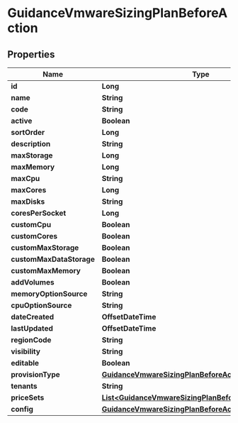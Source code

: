 

# GuidanceVmwareSizingPlanBeforeAction

## Properties

Name | Type | Description | Notes
------------ | ------------- | ------------- | -------------
**id** | **Long** |  |  [optional]
**name** | **String** |  |  [optional]
**code** | **String** |  |  [optional]
**active** | **Boolean** |  |  [optional]
**sortOrder** | **Long** |  |  [optional]
**description** | **String** |  |  [optional]
**maxStorage** | **Long** |  |  [optional]
**maxMemory** | **Long** |  |  [optional]
**maxCpu** | **String** |  |  [optional]
**maxCores** | **Long** |  |  [optional]
**maxDisks** | **String** |  |  [optional]
**coresPerSocket** | **Long** |  |  [optional]
**customCpu** | **Boolean** |  |  [optional]
**customCores** | **Boolean** |  |  [optional]
**customMaxStorage** | **Boolean** |  |  [optional]
**customMaxDataStorage** | **Boolean** |  |  [optional]
**customMaxMemory** | **Boolean** |  |  [optional]
**addVolumes** | **Boolean** |  |  [optional]
**memoryOptionSource** | **String** |  |  [optional]
**cpuOptionSource** | **String** |  |  [optional]
**dateCreated** | **OffsetDateTime** |  |  [optional]
**lastUpdated** | **OffsetDateTime** |  |  [optional]
**regionCode** | **String** |  |  [optional]
**visibility** | **String** |  |  [optional]
**editable** | **Boolean** |  |  [optional]
**provisionType** | [**GuidanceVmwareSizingPlanBeforeActionProvisionType**](GuidanceVmwareSizingPlanBeforeActionProvisionType.md) |  |  [optional]
**tenants** | **String** |  |  [optional]
**priceSets** | [**List&lt;GuidanceVmwareSizingPlanBeforeActionPriceSets&gt;**](GuidanceVmwareSizingPlanBeforeActionPriceSets.md) |  |  [optional]
**config** | [**GuidanceVmwareSizingPlanBeforeActionConfig**](GuidanceVmwareSizingPlanBeforeActionConfig.md) |  |  [optional]



